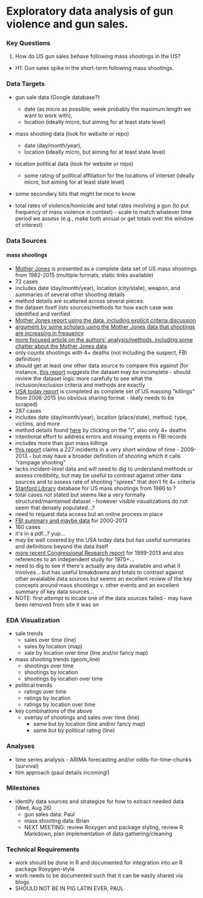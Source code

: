 # Exploratory data analysis of gun violence and gun sales.

### Key Questions
1. How do US gun sales behave following mass shootings in the US?
  * H1: Gun sales spike in the short-term following mass shootings.

### Data Targets
* gun sale data (Google database?)
  * date (as micro as possible, week probably the maximum length we want to work with), 
  * location (ideally micro, but aiming for at least state level)
* mass shooting data (look for website or repo)
  * date (day/month/year), 
  * location (ideally micro, but aiming for at least state level)
* location political data (look for website or repo)
  * some rating of political affiliation for the locations of interset (ideally micro, but aiming for at least state level)

* some secondary bits that might be nice to know
 * total rates of violence/homicide and total rates involving a gun (to put frequency of mass violence in context) - scale to match whatever time period we assess (e.g., make both annual or get totals over the window of interest)

### Data Sources
#### mass shootings
* [Mother Jones](http://www.motherjones.com/politics/2012/12/mass-shootings-mother-jones-full-data) is presented as a complete data set of US mass shootings from 1982-2015 (multiple formats, static links available)
 * 72 cases
 * includes date (day/month/year), location (city/state), weapon, and summaries of several other shooting details
 * method details are scattered across several pieces: 
  * the dataset itself lists sources/methods for how each case was identified and verified
  * [Mother Jones report using the data, including explicit criteria discussion](http://www.motherjones.com/politics/2012/07/mass-shootings-map)
  * [argument by some scholars using the Mother Jones data that shootings are increasing in frequency](http://www.motherjones.com/politics/2014/10/mass-shootings-rising-harvard)
  * [more focused article on the authors' analysis/methods, including some chatter about the Mother Jones data](http://www.motherjones.com/politics/2014/10/mass-shootings-increasing-harvard-research)
 * only counts shootings with 4+ deaths (not including the suspect, FBI definition)
 * should get at least one other data source to compare this against (for instance, [this report](http://www.gannett-cdn.com/GDContent/mass-killings/index.html#frequency) suggests the dataset may be incomplete - should review the dataset logic more carefully to see what the inclusion/exclusion criteria and methods are exactly
* [USA today report](http://www.gannett-cdn.com/GDContent/mass-killings/index.html#explore) is completed as complete set of US massing "killings" from 2006-2015 (no obvious sharing format - likely needs to be scraped)
 * 287 cases
 * includes date (day/month/year), location (place/state), method, type, victims, and more
 * method details found [here](http://www.gannett-cdn.com/GDContent/mass-killings/index.html#title) by clicking on the "i", also only 4+ deaths
 * intentional effort to address errors and missing events in FBI records
 * includes more than gun mass killings
* [this report](http://archive.is/f4gbv) claims a 227 incidents in a very short window of time - 2009-2013 - but may have a broader definition of shooting which it calls "rampage shooting"
 * lacks incident-level data and will need to dig to understand methods or assess credibility, but may be useful to contrast against other data sources and to assess rate of shooting "sprees" that don't fit 4+ criteria
* [Stanford Library](https://library.stanford.edu/projects/mass-shootings-america/data) database for US mass shootings from 1966 to ?
 * total cases not stated but seems like a very formally structured/maintained dataset - however visible visualizations do not seem that densely populated...?
 * need to request data access but an online process in place
* [FBI summary and maybe data](https://www.fbi.gov/news/stories/2014/september/fbi-releases-study-on-active-shooter-incidents/pdfs/a-study-of-active-shooter-incidents-in-the-u.s.-between-2000-and-2013) for 2000-2013
 * 160 cases
 * it's in a pdf...? yup...
 * may be well covered by the USA today data but has useful summaries and definitions beyond the data itself
* [more recent Congressional Research report](http://reason.com/blog/2015/08/03/mass-shootings-study) for 1999-2013 and also references to an independent study for 1970+...
 * need to dig to see if there's actually any data available and what it involves... but has useful breakdowns and totals to contrast against other avaialable data sources but seems an excellent review of the key concepts around mass shootings v. other events and an excellent summary of key data sources...
 * NOTE: first attempt to locate one of the data sources failed - may have been removed from site it was on

### EDA Visualization
* sale trends
  * sales over time (line)
  * sales by location (map)
  * sale by location over time (line and/or fancy map)
* mass shooting trends (geom_line)
  * shootings over time
  * shootings by location
  * shootings by location over time
* political trends
  * ratings over time
  * ratings by location
  * ratings by location over time
* key combinations of the above
  * overlay of shootings and sales over time (line)
    * same but by location (line and/or fancy map)
    * same but by political rating (line)

### Analyses
* time series analysis - ARIMA forecasting and/or odds-for-time-chunks (survival)
* hlm approach (paul details incoming!)

### Milestones
* identify data sources and strategize for how to extract needed data (Wed, Aug 26)
  * gun sales data: Paul
  * mass shooting data: Brian
  * NEXT MEETING: review Roxygen and package styling, review R Markdown, plan implementation of data gathering/cleaning

### Technical Requirements
* work should be done in R and documented for integration into an R package Roxygen-style
* work needs to be documented such that it can be easily shared via blogs
* SHOULD NOT BE IN PIG LATIN EVER, PAUL
